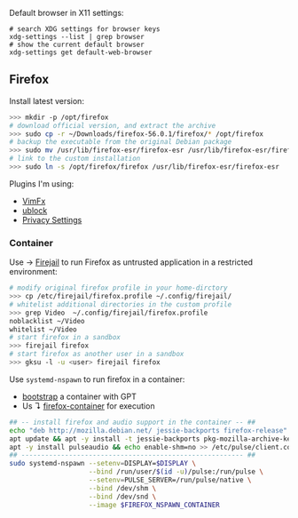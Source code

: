 
Default browser in X11 settings:

```bas
# search XDG settings for browser keys
xdg-settings --list | grep browser
# show the current default browser
xdg-settings get default-web-browser
```

## Firefox

Install latest version:

```bash
>>> mkdir -p /opt/firefox
# download official version, and extract the archive
>>> sudo cp -r ~/Downloads/firefox-56.0.1/firefox/* /opt/firefox
# backup the executable from the original Debian package
>>> sudo mv /usr/lib/firefox-esr/firefox-esr /usr/lib/firefox-esr/firefox-esr.orig
# link to the custom installation
>>> sudo ln -s /opt/firefox/firefox /usr/lib/firefox-esr/firefox-esr
```

Plugins I'm using:

- [VimFx](https://github.com/akhodakivskiy/VimFx)
- [ublock](https://github.com/gorhill/uBlock)
- [Privacy Settings](https://github.com/schomery/privacy-settings/) 

### Container

Use → [Firejail](https://firejail.wordpress.com/) to run Firefox as untrusted application in a restricted environment:

```bash
# modify original firefox profile in your home-dirctory
>>> cp /etc/firejail/firefox.profile ~/.config/firejail/
# whitelist additional directories in the custom profile
>>> grep Video  ~/.config/firejail/firefox.profile
noblacklist ~/Video
whitelist ~/Video
# start firefox in a sandbox
>>> firejail firefox
# start firefox as another user in a sandbox
>>> gksu -l -u <user> firejail firefox
```

Use `systemd-nspawn` to run firefox in a container: 

* [bootstrap](../../docs/bootstrap.md) a container with GPT
* Us ↴ [firefox-container](../../bin/firefox-container) for execution

```bash
## -- install firefox and audio support in the container -- ##
echo "deb http://mozilla.debian.net/ jessie-backports firefox-release" > /etc/apt/sources.list.d/mozilla.list
apt update && apt -y install -t jessie-backports pkg-mozilla-archive-keyring firefox
apt -y install pulseaudio && echo enable-shm=no >> /etc/pulse/client.conf
## -------------------------------------------------------- ##
sudo systemd-nspawn --setenv=DISPLAY=$DISPLAY \
                    --bind /run/user/$(id -u)/pulse:/run/pulse \
                    --setenv=PULSE_SERVER=/run/pulse/native \
                    --bind /dev/shm \
                    --bind /dev/snd \
                    --image $FIREFOX_NSPAWN_CONTAINER
```

